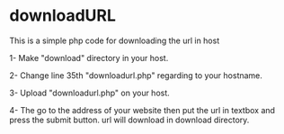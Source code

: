 # downloadURL
This is a simple php code for downloading the url in host

1- Make "download" directory in your host.

2- Change line 35th  "downloadurl.php" regarding to your hostname.

3- Upload "downloadurl.php" on your host.

4- The go to the address of your website then put the url in textbox and press the submit button. url will download in download directory.
